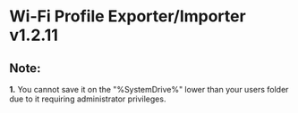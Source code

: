 # Wi-Fi Profile Exporter/Importer v1.2.11

## Note:
**1.** You cannot save it on the "%SystemDrive%" lower than your users folder due to it requiring administrator privileges.
